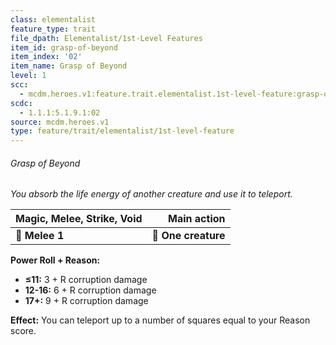 ```yaml
---
class: elementalist
feature_type: trait
file_dpath: Elementalist/1st-Level Features
item_id: grasp-of-beyond
item_index: '02'
item_name: Grasp of Beyond
level: 1
scc:
  - mcdm.heroes.v1:feature.trait.elementalist.1st-level-feature:grasp-of-beyond
scdc:
  - 1.1.1:5.1.9.1:02
source: mcdm.heroes.v1
type: feature/trait/elementalist/1st-level-feature
---
```


###### Grasp of Beyond

*You absorb the life energy of another creature and use it to teleport.*

| **Magic, Melee, Strike, Void** |     **Main action** |
| ------------------------------ | ------------------: |
| **📏 Melee 1**                 | **🎯 One creature** |

**Power Roll + Reason:**

- **≤11:** 3 + R corruption damage
- **12-16:** 6 + R corruption damage
- **17+:** 9 + R corruption damage

**Effect:** You can teleport up to a number of squares equal to your Reason score.
